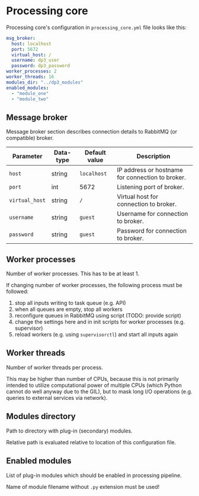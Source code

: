 # Processing core

Processing core's configuration in `processing_core.yml` file looks like this:

```yaml
msg_broker:
  host: localhost
  port: 5672
  virtual_host: /
  username: dp3_user
  password: dp3_password
worker_processes: 2
worker_threads: 16
modules_dir: "../dp3_modules"
enabled_modules:
  - "module_one"
  - "module_two"
```

## Message broker

Message broker section describes connection details to RabbitMQ (or compatible) broker.

| Parameter      | Data-type | Default value | Description                                      |
|----------------|-----------|---------------|--------------------------------------------------|
| `host`         | string    | `localhost`   | IP address or hostname for connection to broker. |
| `port`         | int       | 5672          | Listening port of broker.                        |
| `virtual_host` | string    | `/`           | Virtual host for connection to broker.           |
| `username`     | string    | `guest`       | Username for connection to broker.               |
| `password`     | string    | `guest`       | Password for connection to broker.               |

## Worker processes

Number of worker processes. This has to be at least 1.

If changing number of worker processes, the following process must be followed:

1. stop all inputs writing to task queue (e.g. API)
2. when all queues are empty, stop all workers
3. reconfigure queues in RabbitMQ using script (TODO: provide script)
4. change the settings here and in init scripts for worker processes (e.g. supervisor)
5. reload workers (e.g. using `supervisorctl`) and start all inputs again

## Worker threads

Number of worker threads per process.

This may be higher than number of CPUs, because this is not primarily intended
to utilize computational power of multiple CPUs (which Python cannot do well
anyway due to the GIL), but to mask long I/O operations (e.g. queries to
external services via network).

## Modules directory

Path to directory with plug-in (secondary) modules.

Relative path is evaluated relative to location of this configuration file.

## Enabled modules

List of plug-in modules which should be enabled in processing pipeline.

Name of module filename without `.py` extension must be used!
